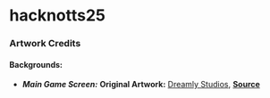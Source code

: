 # hacknotts25




### Artwork Credits

#### Backgrounds:
*   ***Main Game Screen:***
**Original Artwork:** [Dreamly Studios](https://studiosdreamly.editorx.io/dreamlystudios), [**Source**](https://assetstore.unity.com/packages/2d/environments/background-pixel-village-1-284950?srsltid=AfmBOopuaefBXz5FMuZRwcFt8REyArVNzEEJD4_JJB3D_peIisspJROn#publisher)